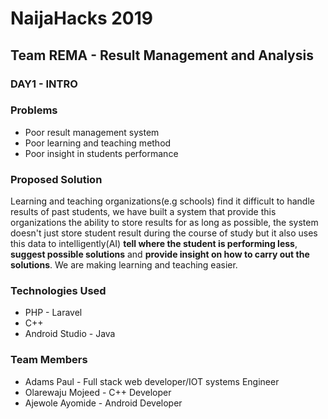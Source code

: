 # NaijaHacks 2019

## Team REMA - Result Management and Analysis

### DAY1 - INTRO

### Problems
* Poor result management system
* Poor learning and teaching method
* Poor insight in students performance


### Proposed Solution
 Learning and teaching organizations(e.g schools) find it difficult to handle results of past students, we have built a system that provide this organizations the ability to store results for as long as possible, the system doesn't just store student result during the course of study but it also uses this data to intelligently(AI) **tell where the student is performing less**, **suggest possible solutions** and **provide insight on how to carry out the solutions**. We are making learning and teaching easier.

 ### Technologies Used
 * PHP - Laravel
 * C++
 * Android Studio - Java



### Team Members
* Adams Paul - Full stack web developer/IOT systems Engineer
* Olarewaju Mojeed - C++ Developer
* Ajewole Ayomide - Android Developer